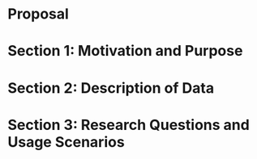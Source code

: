 # Proposal
# Section 1: Motivation and Purpose

# Section 2: Description of Data

# Section 3: Research Questions and Usage Scenarios
